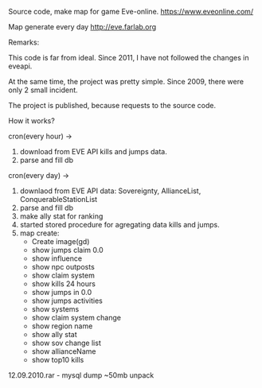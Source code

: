 Source code, make map for game Eve-online. https://www.eveonline.com/

Map generate every day http://eve.farlab.org

Remarks:

This code is far from ideal. Since 2011, I have not followed the changes in eveapi.

At the same time, the project was pretty simple. Since 2009, there were only 2 small incident.

The project is published, because requests to the source code.


How it works?

cron(every hour) -> 
1) download from EVE API kills and jumps data.
2) parse and fill db

cron(every day) ->
1) downlaod from EVE API data: Sovereignty, AllianceList, ConquerableStationList
2) parse and fill db
3) make ally stat for ranking
4) started stored procedure for agregating data kills and jumps.
5) map create:
	- Create image(gd)
	- show jumps claim 0.0
	- show influence
	- show npc outposts
	- show claim system
	- show kills 24 hours
	- show jumps in 0.0
	- show jumps activities
	- show systems
	- show claim system change
	- show region name
	- show ally stat
	- show sov change list
	- show allianceName
	- show top10 kills


12.09.2010.rar - mysql dump ~50mb unpack

